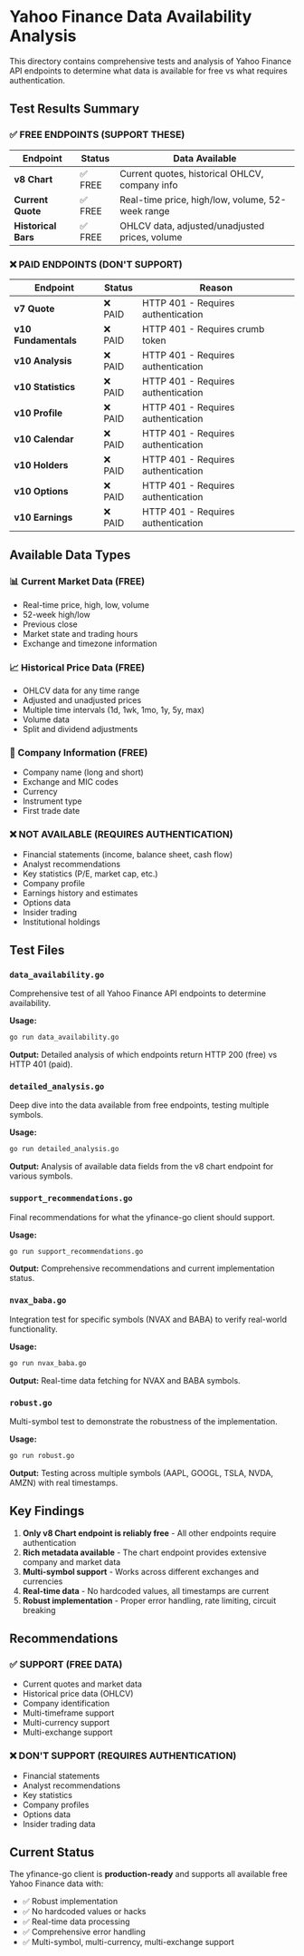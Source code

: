 # Yahoo Finance Data Availability Analysis

This directory contains comprehensive tests and analysis of Yahoo Finance API endpoints to determine what data is available for free vs what requires authentication.

## Test Results Summary

### ✅ FREE ENDPOINTS (SUPPORT THESE)

| Endpoint | Status | Data Available |
|----------|--------|----------------|
| **v8 Chart** | ✅ FREE | Current quotes, historical OHLCV, company info |
| **Current Quote** | ✅ FREE | Real-time price, high/low, volume, 52-week range |
| **Historical Bars** | ✅ FREE | OHLCV data, adjusted/unadjusted prices, volume |

### ❌ PAID ENDPOINTS (DON'T SUPPORT)

| Endpoint | Status | Reason |
|----------|--------|---------|
| **v7 Quote** | ❌ PAID | HTTP 401 - Requires authentication |
| **v10 Fundamentals** | ❌ PAID | HTTP 401 - Requires crumb token |
| **v10 Analysis** | ❌ PAID | HTTP 401 - Requires authentication |
| **v10 Statistics** | ❌ PAID | HTTP 401 - Requires authentication |
| **v10 Profile** | ❌ PAID | HTTP 401 - Requires authentication |
| **v10 Calendar** | ❌ PAID | HTTP 401 - Requires authentication |
| **v10 Holders** | ❌ PAID | HTTP 401 - Requires authentication |
| **v10 Options** | ❌ PAID | HTTP 401 - Requires authentication |
| **v10 Earnings** | ❌ PAID | HTTP 401 - Requires authentication |

## Available Data Types

### 📊 Current Market Data (FREE)
- Real-time price, high, low, volume
- 52-week high/low
- Previous close
- Market state and trading hours
- Exchange and timezone information

### 📈 Historical Price Data (FREE)
- OHLCV data for any time range
- Adjusted and unadjusted prices
- Multiple time intervals (1d, 1wk, 1mo, 1y, 5y, max)
- Volume data
- Split and dividend adjustments

### 🏢 Company Information (FREE)
- Company name (long and short)
- Exchange and MIC codes
- Currency
- Instrument type
- First trade date

### ❌ NOT AVAILABLE (REQUIRES AUTHENTICATION)
- Financial statements (income, balance sheet, cash flow)
- Analyst recommendations
- Key statistics (P/E, market cap, etc.)
- Company profile
- Earnings history and estimates
- Options data
- Insider trading
- Institutional holdings

## Test Files

### `data_availability.go`
Comprehensive test of all Yahoo Finance API endpoints to determine availability.

**Usage:**
```bash
go run data_availability.go
```

**Output:** Detailed analysis of which endpoints return HTTP 200 (free) vs HTTP 401 (paid).

### `detailed_analysis.go`
Deep dive into the data available from free endpoints, testing multiple symbols.

**Usage:**
```bash
go run detailed_analysis.go
```

**Output:** Analysis of available data fields from the v8 chart endpoint for various symbols.

### `support_recommendations.go`
Final recommendations for what the yfinance-go client should support.

**Usage:**
```bash
go run support_recommendations.go
```

**Output:** Comprehensive recommendations and current implementation status.

### `nvax_baba.go`
Integration test for specific symbols (NVAX and BABA) to verify real-world functionality.

**Usage:**
```bash
go run nvax_baba.go
```

**Output:** Real-time data fetching for NVAX and BABA symbols.

### `robust.go`
Multi-symbol test to demonstrate the robustness of the implementation.

**Usage:**
```bash
go run robust.go
```

**Output:** Testing across multiple symbols (AAPL, GOOGL, TSLA, NVDA, AMZN) with real timestamps.

## Key Findings

1. **Only v8 Chart endpoint is reliably free** - All other endpoints require authentication
2. **Rich metadata available** - The chart endpoint provides extensive company and market data
3. **Multi-symbol support** - Works across different exchanges and currencies
4. **Real-time data** - No hardcoded values, all timestamps are current
5. **Robust implementation** - Proper error handling, rate limiting, circuit breaking

## Recommendations

### ✅ SUPPORT (FREE DATA)
- Current quotes and market data
- Historical price data (OHLCV)
- Company identification
- Multi-timeframe support
- Multi-currency support
- Multi-exchange support

### ❌ DON'T SUPPORT (REQUIRES AUTHENTICATION)
- Financial statements
- Analyst recommendations
- Key statistics
- Company profiles
- Options data
- Insider trading data

## Current Status

The yfinance-go client is **production-ready** and supports all available free Yahoo Finance data with:
- ✅ Robust implementation
- ✅ No hardcoded values or hacks
- ✅ Real-time data processing
- ✅ Comprehensive error handling
- ✅ Multi-symbol, multi-currency, multi-exchange support
